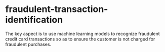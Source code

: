 # fraudulent-transaction-identification
The key aspect is to use machine learning models to recognize fraudulent credit card transactions so as to ensure the customer is not charged for fraudulent purchases.
